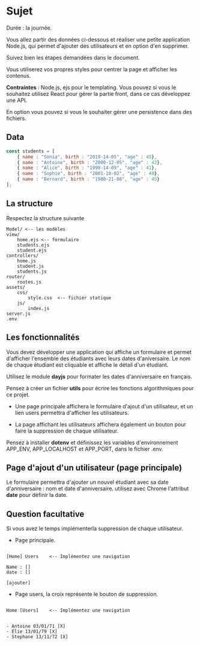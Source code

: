 # Sujet

Durée : la journée.

Vous allez partir des données ci-dessous et réaliser une petite application Node.js, qui permet d'ajouter des utilisateurs et en option d'en supprimer.

Suivez bien les étapes demandées dans le document.

Vous utiliserez vos propres styles pour centrer la page et afficher les contenus.

**Contraintes** : Node.js, ejs pour le templating. Vous pouvez si vous le souhaitez utilisez React pour gérer la partie front, dans ce cas développez une API.

En option vous pouvez si vous le souhaiter gérer une persistence dans des fichiers.

## Data

```js
const students = [
    { name : "Sonia", birth : "2019-14-05", "age" : 45},
    { name : "Antoine", birth : "2000-12-05", "age" : 42},
    { name : "Alice", birth : "1990-14-09", "age" : 41},
    { name : "Sophie", birth : "2001-10-02", "age" : 40},
    { name : "Bernard", birth : "1980-21-08", "age" : 45}
];
```

## La structure

Respectez la structure suivante

```text
Model/ <-- les modèles
view/
    home.ejs <-- formulaire
    students.ejs
    student.ejs
controllers/
    home.js
    student.js
    students.js
router/
    routes.js
assets/
    css/
        style.css  <-- fichier statique
    js/
        index.js
server.js
.env
```

## Les fonctionnalités 

Vous devez développer une application qui affiche un formulaire et permet d'afficher l'ensemble des étudiants avec leurs dates d'aniversaire. Le nom de chaque étudiant est cliquable et affiche le détail d'un étudiant.

Utilisez le module **dayjs** pour formater les dates d'anniversaire en français. 

Pensez à créer un fichier **utils** pour écrire les fonctions algorithmiques pour ce projet.

- Une page principale affichera le formulaire d'ajout d'un utilisateur, et un lien users permettra d'afficher les utilisateurs.

- La page affichant les utilisateurs affichera également un bouton pour faire la suppression de chaque utilisateur.

Pensez à installer **dotenv** et définissez les variables d'environnement APP_ENV, APP_LOCALHOST et APP_PORT, dans le fichier .env.

## Page d'ajout d'un utilisateur (page principale)

Le formulaire permettra d'ajouter un nouvel étudiant avec sa date d'anniversaire : nom et date d'anniversaire. utilisez avec Chrome l'attribut **date** pour définir la date.

## Question facultative

Si vous avez le temps implémenterla suppression de chaque utilisateur.

- Page principale.

```text

[Home] Users    <-- Implémentez une navigation

Name : []
date : []

[ajouter]

```

- Page users, la croix représente le bouton de suppression.

```text

Home [Users]    <-- Implémentez une navigation


- Antoine 03/01/71 [X]
- Elie 13/01/79 [X]
- Stephane 13/11/72 [X]

```